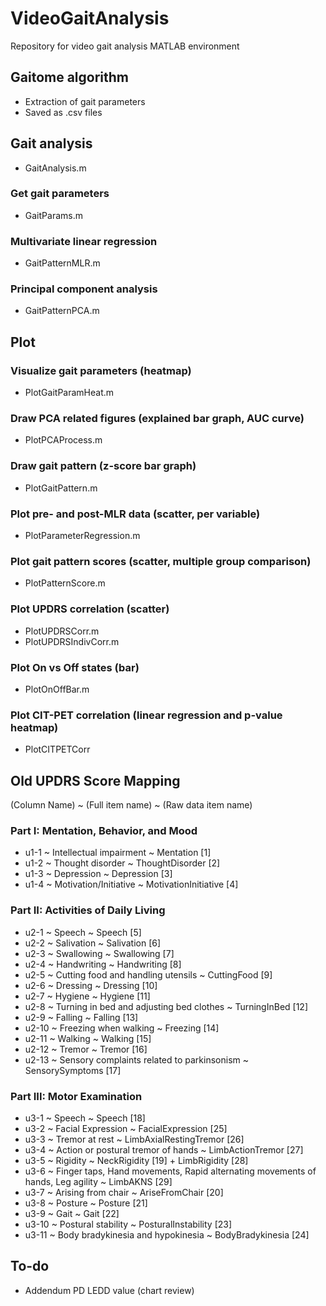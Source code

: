 # VideoGaitAnalysis
Repository for video gait analysis
MATLAB environment

## Gaitome algorithm
- Extraction of gait parameters
- Saved as .csv files

## Gait analysis
- GaitAnalysis.m
### Get gait parameters
- GaitParams.m
### Multivariate linear regression
- GaitPatternMLR.m
### Principal component analysis
- GaitPatternPCA.m

## Plot
### Visualize gait parameters (heatmap)
- PlotGaitParamHeat.m
### Draw PCA related figures (explained bar graph, AUC curve)
- PlotPCAProcess.m
### Draw gait pattern (z-score bar graph)
- PlotGaitPattern.m
### Plot pre- and post-MLR data (scatter, per variable)
- PlotParameterRegression.m
### Plot gait pattern scores (scatter, multiple group comparison)
- PlotPatternScore.m
### Plot UPDRS correlation (scatter)
- PlotUPDRSCorr.m
- PlotUPDRSIndivCorr.m
### Plot On vs Off states (bar)
- PlotOnOffBar.m
### Plot CIT-PET correlation (linear regression and p-value heatmap)
- PlotCITPETCorr

## Old UPDRS Score Mapping
(Column Name) ~ (Full item name) ~ (Raw data item name)
### Part I: Mentation, Behavior, and Mood
- u1-1 ~ Intellectual impairment ~ Mentation [1]
- u1-2 ~ Thought disorder ~ ThoughtDisorder [2]
- u1-3 ~ Depression ~ Depression [3]
- u1-4 ~ Motivation/Initiative ~ MotivationInitiative [4]
### Part II: Activities of Daily Living
- u2-1 ~ Speech ~ Speech [5]
- u2-2 ~ Salivation ~ Salivation [6]
- u2-3 ~ Swallowing ~ Swallowing [7]
- u2-4 ~ Handwriting ~ Handwriting [8]
- u2-5 ~ Cutting food and handling utensils ~ CuttingFood [9]
- u2-6 ~ Dressing ~ Dressing [10]
- u2-7 ~ Hygiene ~ Hygiene [11]
- u2-8 ~ Turning in bed and adjusting bed clothes ~ TurningInBed [12]
- u2-9 ~ Falling ~ Falling [13]
- u2-10 ~ Freezing when walking ~ Freezing [14]
- u2-11 ~ Walking ~ Walking [15]
- u2-12 ~ Tremor ~ Tremor [16]
- u2-13 ~ Sensory complaints related to parkinsonism ~ SensorySymptoms [17]
### Part III: Motor Examination
- u3-1 ~ Speech ~ Speech [18]
- u3-2 ~ Facial Expression ~ FacialExpression [25]
- u3-3 ~ Tremor at rest ~ LimbAxialRestingTremor [26]
- u3-4 ~ Action or postural tremor of hands ~ LimbActionTremor [27]
- u3-5 ~ Rigidity ~ NeckRigidity [19] + LimbRigidity [28]
- u3-6 ~ Finger taps, Hand movements, Rapid alternating movements of hands, Leg agility ~ LimbAKNS [29]
- u3-7 ~ Arising from chair ~ AriseFromChair [20]
- u3-8 ~ Posture ~ Posture [21]
- u3-9 ~ Gait ~ Gait [22]
- u3-10 ~ Postural stability ~ PosturalInstability [23]
- u3-11 ~ Body bradykinesia and hypokinesia ~ BodyBradykinesia [24]

## To-do
- Addendum PD LEDD value (chart review)